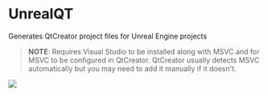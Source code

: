 # UnrealQT
Generates QtCreator project files for Unreal Engine projects

> **NOTE**: Requires Visual Studio to be installed along with MSVC and for MSVC to be configured in QtCreator. QtCreator usually detects MSVC automatically but you may need to add it manually if it doesn't.

![](https://i.imgur.com/e8TWB6E.jpeg)
